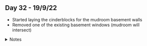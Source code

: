 ## Day 32 - 19/9/22

- Started laying the cinderblocks for the mudroom basement walls
- Removed one of the existing basement windows (mudroom will intersect)

<details>
<summary>Notes</summary>



</details>
